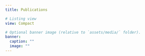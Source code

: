 ```yaml
---
title: Publications

# Listing view
view: Compact

# Optional banner image (relative to `assets/media/` folder).
banner:
  caption: ""
  image: ""
---
```


